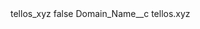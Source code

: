 <?xml version="1.0" encoding="UTF-8"?>
<CustomMetadata xmlns="http://soap.sforce.com/2006/04/metadata" xmlns:xsi="http://www.w3.org/2001/XMLSchema-instance" xmlns:xsd="http://www.w3.org/2001/XMLSchema">
    <label>tellos_xyz</label>
    <protected>false</protected>
    <values>
        <field>Domain_Name__c</field>
        <value xsi:type="xsd:string">tellos.xyz</value>
    </values>
</CustomMetadata>
